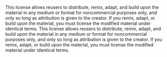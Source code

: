 This license allows reusers to distribute, 
remix, adapt, and build upon the material in any medium
or format for noncommercial purposes only, and only so
long as attribution is given to the creator.
If you remix, adapt, or build upon the material,
you must license the modified material under identical terms.
This license allows reusers to distribute, remix, adapt,
and build upon the material in any medium or format for
noncommercial purposes only, and only so long as attribution
is given to the creator. If you remix, adapt, or build upon
the material, you must license the modified material under identical terms.